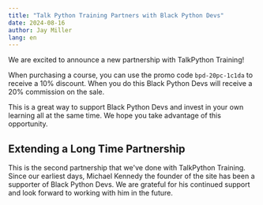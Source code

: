 ```yaml
---
title: "Talk Python Training Partners with Black Python Devs"
date: 2024-08-16
author: Jay Miller
lang: en
---
```


We are excited to announce a new partnership with TalkPython Training!

When purchasing a course, you can use the promo code `bpd-20pc-1c1da` to receive a 10% discount. When you do this Black Python Devs will receive a 20% commission on the sale.

This is a great way to support Black Python Devs and invest in your own learning all at the same time. We hope you take advantage of this opportunity.

## Extending a Long Time Partnership

This is the second partnership that we've done with TalkPython Training. Since our earliest days, Michael Kennedy the founder of the site has been a supporter of Black Python Devs. We are grateful for his continued support and look forward to working with him in the future.
